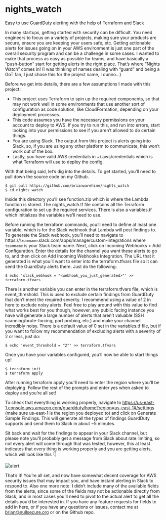 # nights_watch
Easy to use GuardDuty alerting with the help of Terraform and Slack

In many startups, getting started with security can be difficult. You need engineers to focus on a variety of projects, making sure your products are secure, ensure you are keeping your users safe, etc. Getting actionable alerts for issues going on in your AWS environment is just one part of the overall security program and can be a challenge in some cases. I wanted to make that process as easy as possible for teams, and have basically a “push-button” start for getting alerts in the right place. That’s where “Nights Watch” comes in! (I was thinking of names dealing with “guard” and being a GoT fan, I just chose this for the project name, I dunno…)

Before we get into details, there are a few assumptions I made with this project:

- This project uses Terraform to spin up the required components, so that may not work well in some environments that use another sort of configuration as code solution, like CloudFormation, depending on your deployment processes.
- This code assumes you have the necessary permissions on your account to deploy to AWS. If you try to run this, and run into errors, start looking into your permissions to see if you aren’t allowed to do certain things.
- You are using Slack. The output from this project is alerts going into Slack, so, if you are using any other platform to communicate, this won’t work out of the box.
- Lastly, you have valid AWS credentials in ~/.aws/credentials which is what Terraform will use to deploy the config.

With that being said, let’s dig into the details. To get started, you’ll need to pull down the source code on my Github.

```
$ git pull https://github.com/brianwarehime/nights_watch
$ cd nights_watch
```

Inside this directory you’ll see function.zip which is where the Lambda function is stored. The nights_watch.tf file contains all the Terraform configuration to set up the required services. There is also a variables.tf which initializes the variables we’ll need to use.

Before running the terraform commands, you’ll need to define at least one variable, which is for the Slack webhook that Lambda will post findings to. To generate the Slack webhook, you’ll need to navigate to https://`teamname`.slack.com/apps/manage/custom-integrations where `teamname` is your Slack team name. Next, click on Incoming Webhooks > Add Configuration. Enter the details for the channel you want these alerts to go to, and then click on Add Incoming Webhooks Integration. The URL that it generated is what you’ll want to enter into the terraform.tfvars file so it can send the GuardDuty alerts there. Just do the following:

```
$ echo 'slack_webhook = "<webhook_you_just_generated>"' >> terraform.tfvars
```

There is another variable you can enter in the terraform.tfvars file, which is event_threshold. This is used to exclude certain findings from GuardDuty that don’t meet the required severity. I recommend using a value of 2 in here to exclude noisy alerts. Feel free to play around with this value to find what works best for you though, however, any public facing instance you have will generate a large number of alerts that aren’t valuable (SSH scanning/brute-forcing, port probing, etc.) and make your channel incredibly noisy. There is a default value of 0 set in the variables.tf file, but if you want to follow my recommendation of excluding alerts with a severity of 2 or less, just do:

```
$ echo 'event_threshold = "2"' >> terraform.tfvars
```

Once you have your variables configured, you’ll now be able to start things up!

```
$ terraform init
$ terraform apply
```

After running terraform apply you’ll need to enter the region where you’ll be deploying. Follow the rest of the prompts and enter yes when asked to deploy and you’re all set!

To check that everything is working properly, navigate to https://us-east-1.console.aws.amazon.com/guardduty/home?region=us-east-1#/settings (make sure us-east-1 is the region you deployed to) and click on Generate Sample Findings. This will generate all the types of findings GuardDuty supports and send them to Slack in about ~5 minutes.

Sit back and wait for the findings to appear in your Slack channel, but please note you’ll probably get a message from Slack about rate limiting, so not every alert will come through that was tested, however, this at least indicates that every thing is working properly and you are getting alerts, which will look like this 👇

![alert](https://cdn-images-1.medium.com/max/1600/1*FrFj3hTSIr-dLko6LoF6zw.png)

That’s it! You’re all set, and now have somewhat decent coverage for AWS security issues that may impact you, and have instant alerting in Slack to respond to. Also one more note: I didn’t include many of the available fields from the alerts, since some of the fields may not be actionable directly from Slack, and in most cases you’ll need to pivot to the actual alert to get all the details you’d be interested in. If you have any feature requests for fields to add in here, or if you have any questions or issues, contact me at brian@nullsecure.org or on the Github repo.